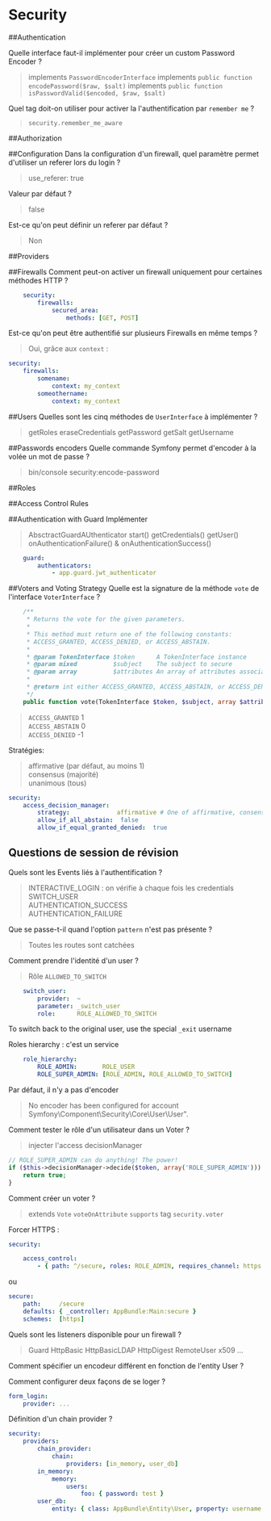 # Security

##Authentication

Quelle interface faut-il implémenter pour créer un custom Password Encoder ?
> implements `PasswordEncoderInterface`
> implements `public function encodePassword($raw, $salt)`
> implements `public function isPasswordValid($encoded, $raw, $salt)`

Quel tag doit-on utiliser pour activer la l'authentification par `remember me` ?
> `security.remember_me_aware`

##Authorization

##Configuration
Dans la configuration d'un firewall, quel paramètre permet d'utiliser un referer lors du login ?
> use_referer: true

Valeur par défaut ?
> false

Est-ce qu'on peut définir un referer par défaut ?
> Non

##Providers

##Firewalls
Comment peut-on activer un firewall uniquement pour certaines méthodes HTTP ?
>
```yaml
    security:
        firewalls:
            secured_area:
                methods: [GET, POST]
```

Est-ce qu'on peut être authentifié sur plusieurs Firewalls en même temps ?
> Oui, grâce aux `context` :
```yaml
security:
    firewalls:
        somename:
            context: my_context
        someothername:
            context: my_context
```

##Users
Quelles sont les cinq méthodes de `UserInterface` à implémenter ?
> getRoles
> eraseCredentials
> getPassword
> getSalt
> getUsername

##Passwords encoders
Quelle commande Symfony permet d'encoder à la volée un mot de passe ?
> bin/console security:encode-password

##Roles

##Access Control Rules

##Authentication with Guard
Implémenter
> AbsctractGuardAUthenticator
> start()
> getCredentials()
> getUser()
> onAuthenticationFailure() & onAuthenticationSuccess()
```yaml
    guard:
        authenticators:
            - app.guard.jwt_authenticator
```

##Voters and Voting Strategy
Quelle est la signature de la méthode `vote` de l'interface `VoterInterface` ?
>
```php
    /**
     * Returns the vote for the given parameters.
     *
     * This method must return one of the following constants:
     * ACCESS_GRANTED, ACCESS_DENIED, or ACCESS_ABSTAIN.
     *
     * @param TokenInterface $token      A TokenInterface instance
     * @param mixed          $subject    The subject to secure
     * @param array          $attributes An array of attributes associated with the method being invoked
     *
     * @return int either ACCESS_GRANTED, ACCESS_ABSTAIN, or ACCESS_DENIED
     */
    public function vote(TokenInterface $token, $subject, array $attributes);
```
> `ACCESS_GRANTED` 1  
> `ACCESS_ABSTAIN` 0  
> `ACCESS_DENIED` -1  

Stratégies:
> affirmative (par défaut, au moins 1)  
> consensus (majorité)  
> unanimous (tous)  

```yaml
security:
    access_decision_manager:
        strategy:             affirmative # One of affirmative, consensus, unanimous
        allow_if_all_abstain:  false
        allow_if_equal_granted_denied:  true
```

## Questions de session de révision

Quels sont les Events liés à l'authentification ? 
> INTERACTIVE_LOGIN : on vérifie à chaque fois les credentials  
> SWITCH_USER  
> AUTHENTICATION_SUCCESS  
> AUTHENTICATION_FAILURE  

Que se passe-t-il quand l'option `pattern` n'est pas présente ?
> Toutes les routes sont catchées

Comment prendre l'identité d'un user ?
> Rôle `ALLOWED_TO_SWITCH`
```yaml
    switch_user:
        provider:  ~
        parameter: _switch_user
        role:      ROLE_ALLOWED_TO_SWITCH
```

To switch back to the original user, use the special `_exit` username

Roles hierarchy : c'est un service
```yaml
    role_hierarchy:
        ROLE_ADMIN:       ROLE_USER
        ROLE_SUPER_ADMIN: [ROLE_ADMIN, ROLE_ALLOWED_TO_SWITCH]
```

Par défaut, il n'y a pas d'encoder
> No encoder has been configured for account Symfony\Component\Security\Core\User\User".

Comment tester le rôle d'un utilisateur dans un Voter ?
> injecter l'access decisionManager

```php
// ROLE_SUPER_ADMIN can do anything! The power!
if ($this->decisionManager->decide($token, array('ROLE_SUPER_ADMIN'))) {
    return true;
}
```

Comment créer un voter ?
> extends `Vote`
> `voteOnAttribute`
> `supports`
> tag `security.voter`

Forcer HTTPS :
```yaml
security:

    access_control:
        - { path: ^/secure, roles: ROLE_ADMIN, requires_channel: https }
```
ou 

```yaml
secure:
    path:     /secure
    defaults: { _controller: AppBundle:Main:secure }
    schemes:  [https]
```

Quels sont les listeners disponible pour un firewall ?
> Guard
> HttpBasic
> HttpBasicLDAP
> HttpDigest
> RemoteUser
> x509
...  

Comment spécifier un encodeur différent en fonction de l'entity User ?  

Comment configurer deux façons de se loger ?
```yaml
form_login:
    provider: ...
```

Définition d'un chain provider ?
```yaml
security:
    providers:
        chain_provider:
            chain:
                providers: [in_memory, user_db]
        in_memory:
            memory:
                users:
                    foo: { password: test }
        user_db:
            entity: { class: AppBundle\Entity\User, property: username }
```
